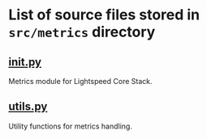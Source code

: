 # List of source files stored in `src/metrics` directory

## [__init__.py](__init__.py)
Metrics module for Lightspeed Core Stack.

## [utils.py](utils.py)
Utility functions for metrics handling.


